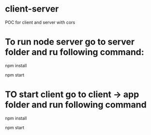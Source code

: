 # client-server
POC for client and server with cors

# To run node server go to server folder and ru following command:

npm install

npm start

# TO start client go to client -> app folder and run following command
npm install

npm start
